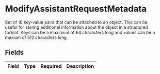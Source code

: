 # ModifyAssistantRequestMetadata

Set of 16 key-value pairs that can be attached to an object. This can be useful for storing additional information about the object in a structured format. Keys can be a maximum of 64 characters long and values can be a maxium of 512 characters long.



## Fields

| Field       | Type        | Required    | Description |
| ----------- | ----------- | ----------- | ----------- |